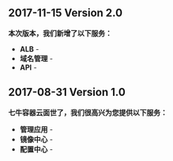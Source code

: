 ## 2017-11-15 Version 2.0

**本次版本，我们新增了以下服务：**
- **ALB** - 
- **域名管理** -
- **API** -

## 2017-08-31 Version 1.0

**七牛容器云面世了，我们很高兴为您提供以下服务：**
- **管理应用** - 
- **镜像中心** -
- **配置中心** -
